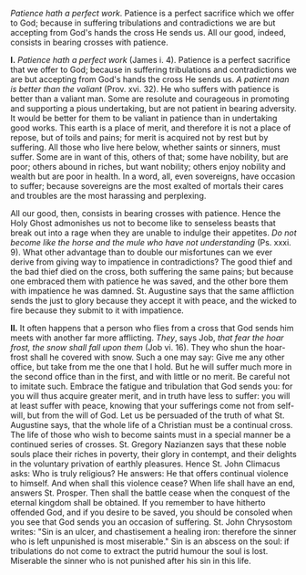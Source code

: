 
*Patience hath a perfect work*. Patience is a perfect sacrifice which we offer to God; because in suffering tribulations and contradictions we are but accepting from God\'s hands the cross He sends us. All our good, indeed, consists in bearing crosses with patience.

**I\.** *Patience hath a perfect work* (James i. 4). Patience is a perfect sacrifice that we offer to God; because in suffering tribulations and contradictions we are but accepting from God\'s hands the cross He sends us. *A patient man is better than the valiant* (Prov. xvi. 32). He who suffers with patience is better than a valiant man. Some are resolute and courageous in promoting and supporting a pious undertaking, but are not patient in bearing adversity. It would be better for them to be valiant in patience than in undertaking good works. This earth is a place of merit, and therefore it is not a place of repose, but of toils and pains; for merit is acquired not by rest but by suffering. All those who live here below, whether saints or sinners, must suffer. Some are in want of this, others of that; some have nobility, but are poor; others abound in riches, but want nobility; others enjoy nobility and wealth but are poor in health. In a word, all, even sovereigns, have occasion to suffer; because sovereigns are the most exalted of mortals their cares and troubles are the most harassing and perplexing.

All our good, then, consists in bearing crosses with patience. Hence the Holy Ghost admonishes us not to become like to senseless beasts that break out into a rage when they are unable to indulge their appetites. *Do not become like the horse and the mule who have not understanding* (Ps. xxxi. 9). What other advantage than to double our misfortunes can we ever derive from giving way to impatience in contradictions? The good thief and the bad thief died on the cross, both suffering the same pains; but because one embraced them with patience he was saved, and the other bore them with impatience he was damned. St. Augustine says that the same affliction sends the just to glory because they accept it with peace, and the wicked to fire because they submit to it with impatience.

**II\.** It often happens that a person who flies from a cross that God sends him meets with another far more afflicting. *They*, says Job, *that fear the hoar frost, the snow shall fall upon them* (Job vi. 16). They who shun the hoar-frost shall he covered with snow. Such a one may say: Give me any other office, but take from me the one that I hold. But he will suffer much more in the second office than in the first, and with little or no merit. Be careful not to imitate such. Embrace the fatigue and tribulation that God sends you: for you will thus acquire greater merit, and in truth have less to suffer: you will at least suffer with peace, knowing that your sufferings come not from self-will, but from the will of God. Let us be persuaded of the truth of what St. Augustine says, that the whole life of a Christian must be a continual cross. The life of those who wish to become saints must in a special manner be a continued series of crosses. St. Gregory Nazianzen says that these noble souls place their riches in poverty, their glory in contempt, and their delights in the voluntary privation of earthly pleasures. Hence St. John Climacus asks: Who is truly religious? He answers: He that offers continual violence to himself. And when shall this violence cease? When life shall have an end, answers St. Prosper. Then shall the battle cease when the conquest of the eternal kingdom shall be obtained. If you remember to have hitherto offended God, and if you desire to be saved, you should be consoled when you see that God sends you an occasion of suffering. St. John Chrysostom writes: \"Sin is an ulcer, and chastisement a healing iron: therefore the sinner who is left unpunished is most miserable.\" Sin is an abscess on the soul: if tribulations do not come to extract the putrid humour the soul is lost. Miserable the sinner who is not punished after his sin in this life.

